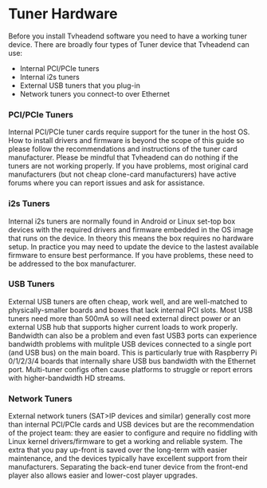 # Tuner Hardware

Before you install Tvheadend software you need to have a working tuner device. There are broadly four types of Tuner device that Tvheadend can use:

* Internal PCI/PCIe tuners
* Internal i2s tuners
* External USB tuners that you plug-in
* Network tuners you connect-to over Ethernet

### PCI/PCIe Tuners

Internal PCI/PCIe tuner cards require support for the tuner in the host OS. How to install drivers and firmware is beyond the scope of this guide so please follow the recommendations and instructions of the tuner card manufacturer. Please be mindful that Tvheadend can do nothing if the tuners are not working properly. If you have problems, most original card manufacturers (but not cheap clone-card manufacturers) have active forums where you can report issues and ask for assistance.

### i2s Tuners

Internal i2s tuners are normally found in Android or Linux set-top box devices with the required drivers and firmware embedded in the OS image that runs on the device. In theory this means the box requires no hardware setup. In practice you may need to update the device to the lastest available firmware to ensure best performance. If you have problems, these need to be addressed to the box manufacturer.

### USB Tuners

External USB tuners are often cheap, work well, and are well-matched to physically-smaller boards and boxes that lack internal PCI slots. Most USB tuners need more than 500mA so will need external direct power or an external USB hub that supports higher current loads to work properly. Bandwidth can also be a problem and even fast USB3 ports can experience bandwidth problems with mulitple USB devices connected to a single port (and USB bus) on the main board. This is particularly true with Raspberry Pi 0/1/2/3/4 boards that internally share USB bus bandwidth with the Ethernet port. Multi-tuner configs often cause platforms to struggle or report errors with higher-bandwidth HD streams.

### Network Tuners

External network tuners (SAT>IP devices and similar) generally cost more than internal PCI/PCIe cards and USB devices but are the recommendation of the project team: they are easier to configure and require no fiddling with Linux kernel drivers/firmware to get a working and reliable system. The extra that you pay up-front is saved over the long-term with easier maintenance, and the devices typically have excellent support from their manufacturers. Separating the back-end tuner device from the front-end player also allows easier and lower-cost player upgrades.
